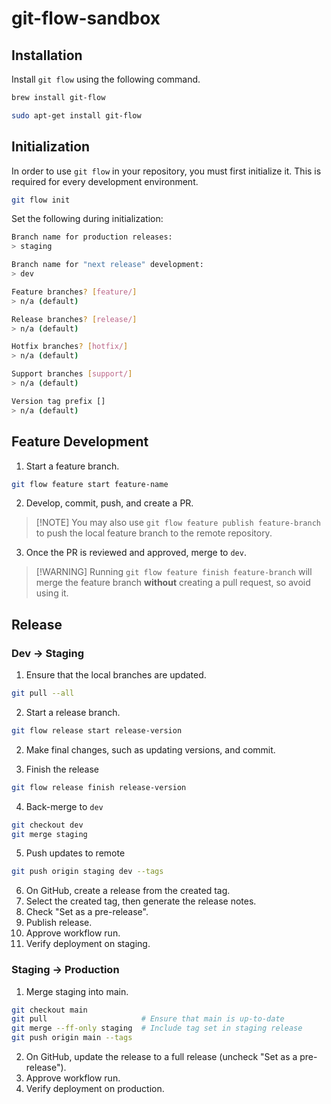 # git-flow-sandbox

## Installation

Install `git flow` using the following command.

```sh
brew install git-flow
```
```sh
sudo apt-get install git-flow
```

## Initialization

In order to use `git flow` in your repository, you must first initialize it. This is required for every development environment.

```sh
git flow init
```

Set the following during initialization:

```sh
Branch name for production releases:
> staging

Branch name for "next release" development:
> dev

Feature branches? [feature/]
> n/a (default)

Release branches? [release/]
> n/a (default)

Hotfix branches? [hotfix/]
> n/a (default)

Support branches [support/]
> n/a (default)

Version tag prefix []
> n/a (default)
```

## Feature Development
1. Start a feature branch.

```sh
git flow feature start feature-name
```

2. Develop, commit, push, and create a PR.

> [!NOTE] You may also use `git flow feature publish feature-branch` to push the local feature branch to the remote repository.


3. Once the PR is reviewed and approved, merge to `dev`.

> [!WARNING] Running `git flow feature finish feature-branch` will merge the feature branch **without** creating a pull request, so avoid using it.

## Release

### Dev → Staging

1. Ensure that the local branches are updated.

```sh
git pull --all
```

2. Start a release branch.

```sh
git flow release start release-version
```

2. Make final changes, such as updating versions, and commit.

3. Finish the release

```sh
git flow release finish release-version
```

4. Back-merge to `dev`

```sh
git checkout dev
git merge staging
```

5. Push updates to remote

```sh
git push origin staging dev --tags
```

6. On GitHub, create a release from the created tag.
7. Select the created tag, then generate the release notes.
8. Check "Set as a pre-release". 
9. Publish release.
10. Approve workflow run.
11. Verify deployment on staging.

### Staging → Production

1. Merge staging into main.

```sh
git checkout main
git pull                     # Ensure that main is up-to-date
git merge --ff-only staging  # Include tag set in staging release
git push origin main --tags
```

2. On GitHub, update the release to a full release (uncheck "Set as a pre-release").
3. Approve workflow run.
4. Verify deployment on production.
